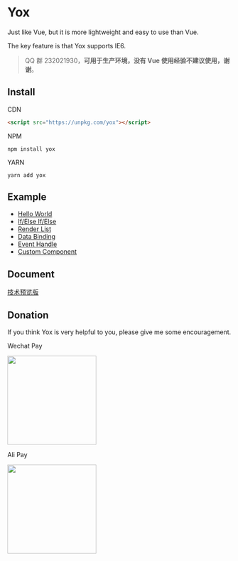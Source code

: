 # Yox

Just like Vue, but it is more lightweight and easy to use than Vue.

The key feature is that Yox supports IE6.


> QQ 群 232021930，**可用于生产环境，没有 Vue 使用经验不建议使用，谢谢**。

## Install

CDN

```html
<script src="https://unpkg.com/yox"></script>
```

NPM

```
npm install yox
```

YARN

```
yarn add yox
```

## Example

* [Hello World](https://jsfiddle.net/musicode/coLxry2w/)
* [If/Else If/Else](https://jsfiddle.net/musicode/5pq2kmo8/)
* [Render List](https://jsfiddle.net/musicode/1kewyatu/)
* [Data Binding](https://jsfiddle.net/musicode/u1kj5vyL/)
* [Event Handle](https://jsfiddle.net/musicode/2hpLnoz5/)
* [Custom Component](https://jsfiddle.net/musicode/3jx6x8e1/)

## Document

[技术预览版](https://yoxjs.github.io/yox)

## Donation

If you think Yox is very helpful to you, please give me some encouragement.

Wechat Pay

<img src="https://user-images.githubusercontent.com/2732303/44254903-ce6d3f80-a236-11e8-86dd-f6b27a7f94df.png" width="200">

Ali Pay

<img src="https://user-images.githubusercontent.com/2732303/44254929-e5139680-a236-11e8-95e2-f5a864246f83.png" width="200">
